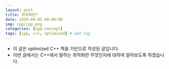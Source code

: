 ```yaml
---
layout: post
title: 최적화란?
date: 2019-09-03 00:00:00
img: cpp/cpp.png
categories: [cpp-concept] 
tags: [cpp, c++, optimized] # add tag
---
```

- 이 글은 optimized C++ 책을 기반으로 작성된 글입니다.
- 이번 글에서는 C++에서 말하는 최적화란 무엇인지에 대하여 알아보도록 하겠습니다.

